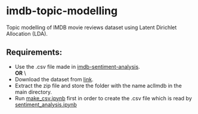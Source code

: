 # imdb-topic-modelling
Topic modelling of IMDB movie reviews dataset using Latent Dirichlet Allocation (LDA).
## Requirements:
* Use the .csv file made in [imdb-sentiment-analysis](https://github.com/rishz09/imdb-sentiment-analysis).
\
**OR**
  \
* Download the dataset from [link](https://ai.stanford.edu/~amaas/data/sentiment/).
* Extract the zip file and store the folder with the name aclImdb in the main directory.
* Run [make_csv.ipynb](make_csv.ipynb) first in order to create the .csv file which is read by [sentiment_analysis.ipynb](sentiment_analysis.ipynb)
